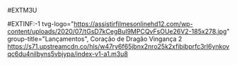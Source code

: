 #EXTM3U

#EXTINF:-1 tvg-logo="https://assistirfilmesonlinehd12.com/wp-content/uploads/2020/07/tGsD7kCegBuI9MPCQvFsOUe26V2-185x278.jpg" group-title="Lançamentos", Coração de Dragão Vingança 2
https://s71.upstreamcdn.co/hls/w47ry6f65jbnx2nro25k2xfibibprfc3rl6ynkovqc6du4nilbyns5vbjypa/index-v1-a1.m3u8


